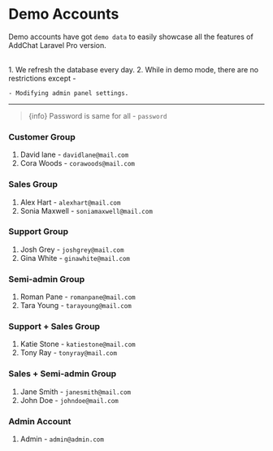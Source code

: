 # Demo Accounts

Demo accounts have got `demo data` to easily showcase all the features of AddChat Laravel Pro version.

<br>
1. We refresh the database every day.
2. While in demo mode, there are no restrictions except -

    - Modifying admin panel settings.


---

> {info} Password is same for all - `password`


### Customer Group

1. David lane       - `davidlane@mail.com`
2. Cora Woods       - `corawoods@mail.com`


### Sales Group

1. Alex Hart        - `alexhart@mail.com`
2. Sonia Maxwell    - `soniamaxwell@mail.com`


### Support Group

1. Josh Grey        - `joshgrey@mail.com`
2. Gina White       - `ginawhite@mail.com`


### Semi-admin Group

1. Roman Pane       - `romanpane@mail.com`
2. Tara Young       - `tarayoung@mail.com`


### Support + Sales Group

1. Katie Stone      - `katiestone@mail.com`
2. Tony Ray         - `tonyray@mail.com`


### Sales + Semi-admin Group

1. Jane Smith       - `janesmith@mail.com`
2. John Doe         - `johndoe@mail.com`


### Admin Account

1. Admin            - `admin@admin.com`